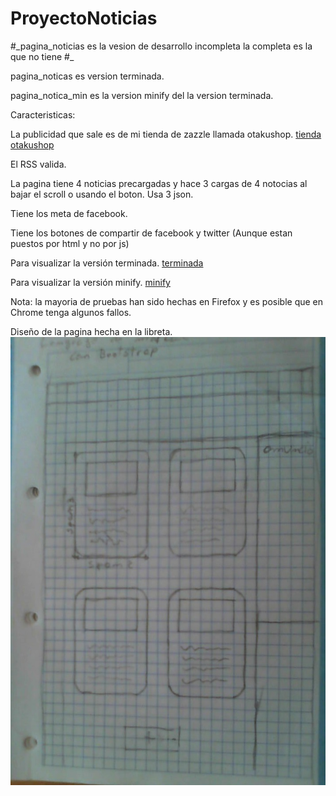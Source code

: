 # ProyectoNoticias

#\_pagina_noticias es la vesion de desarrollo incompleta la completa es la que no tiene #_

pagina_noticas es version terminada. 

pagina_notica_min es la version minify del la version terminada.

Caracteristicas:

La publicidad que sale es de mi tienda de zazzle llamada otakushop. [tienda otakushop](https://www.zazzle.es/s/otakushop)

El RSS valida.

La pagina tiene 4 noticias precargadas y hace 3 cargas de 4 notocias al bajar el scroll o usando el boton. Usa 3 json.

Tiene los meta de facebook.

Tiene los botones de compartir de facebook y twitter (Aunque estan puestos por html y no por js) 



Para visualizar la versión terminada. [terminada](rawgit.com/osukaru16/ProyectoNoticias/master/pagina_noticias/index.html)

Para visualizar la versión minify. [minify](https://rawgit.com/osukaru16/ProyectoNoticias/master/pagina_noticias_min/index.html)

Nota: la mayoria de pruebas han sido hechas en Firefox y es posible que en Chrome tenga algunos fallos. 









Diseño de la pagina hecha en la libreta.
![Diseño](diseño.jpg)
